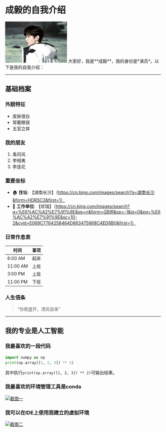 # 成毅的自我介绍
<img src="https://github.com/hufsq/GitDemo/blob/main/image/cy.jpg" width="200" alt="cy形象">
大家好，我是**成毅**，我的身份是*演员*。以下是我的自我介绍：

---

## 基础档案 

### 外貌特征 
- 皮肤很白
- 常戴眼镜
- 五官立体

### 我的朋友
1. 禹司风
2. 李相夷
3. 李连花

### 重要坐标
- 🏠 **住址**: 【湖南长沙】（https://cn.bing.com/images/search?q=湖南长沙&form=HDRSC2&first=1）
- 🏢 **工作单位**: 【欢瑞】（https://cn.bing.com/images/search?q=%E6%AC%A2%E7%91%9E&qs=n&form=QBIR&sp=-1&lq=0&pq=%E6%AC%A2%E7%91%9E&sc=10-2&cvid=E069C7764258464D863475868C4ED6B0&first=1）

### 日常作息表
| 时间       | 事项 |
|----------|----|
| 6:00 AM  | 起床 |
| 11:00 AM | 上班 |
| 3:00 PM  | 上班 |
| 11:00 PM | 下班 |

### 人生信条
> "你若盛开，清风自来"
---

## 我的专业是人工智能
### 我最喜欢的一段代码

```python
import numpy as np
print(np.array([1, 2, 3]) ** 2)
```
其中执行`print(np.array([1, 2, 3]) ** 2)`可输出结果。

### 我最喜欢的环境管理工具是conda
[![截图一](images/01.png "截图一")](https://github.com/hufsq/GitDemo/blob/main/image/%E8%AE%AD%E7%BB%83.png)

### 我可以在IDE上使用我建立的虚拟环境
[![截图二](images/02.png "截图二")](https://github.com/hufsq/GitDemo/blob/main/image/%E7%8E%AF%E5%A2%83.png)
